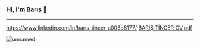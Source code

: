 ### Hi, I'm Barış 👋
----
https://www.linkedin.com/in/barış-tincer-a003b8177/
[BARIŞ TİNCER CV.pdf](https://github.com/BarisTincer/BarisTincer/files/7966859/BARIS.TINCER.CV.pdf)

![unnamed](https://user-images.githubusercontent.com/91785174/151719812-9005e444-5f95-4fe4-9287-c1c92aa112d1.png)

<!--
**BarisTincer/BarisTincer** is a ✨ _special_ ✨ repository because its `README.md` (this file) appears on your GitHub profile.

Here are some ideas to get you started:

- 🔭 I’m currently working on ...
- 🌱 I’m currently learning ...
- 👯 I’m looking to collaborate on ...
- 🤔 I’m looking for help with ...
- 💬 Ask me about ...
- 📫 How to reach me: ...
- 😄 Pronouns: ...
- ⚡ Fun fact: ...
-->
